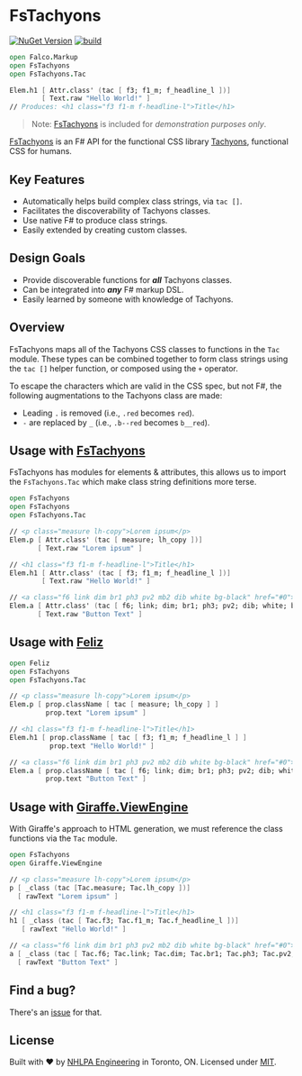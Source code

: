 # FsTachyons

[![NuGet Version](https://img.shields.io/nuget/v/FsTachyons.svg)](https://www.nuget.org/packages/FsTachyons)
[![build](https://github.com/nhlpa/FsTachyons/actions/workflows/build.yml/badge.svg)](https://github.com/nhlpa/FsTachyons/actions/workflows/build.yml)

```fsharp
open Falco.Markup
open FsTachyons
open FsTachyons.Tac

Elem.h1 [ Attr.class' (tac [ f3; f1_m; f_headline_l ])]
        [ Text.raw "Hello World!" ]
// Produces: <h1 class="f3 f1-m f-headline-l">Title</h1>
```

> Note: [FsTachyons](https://github.com/pimbrouwers/FsTachyons) is included for _demonstration purposes only_.

[FsTachyons](https://github.com/nhlpa/FsTachyons) is an F# API for the functional CSS library [Tachyons](https://tachyons.io/), functional CSS for humans.

## Key Features

- Automatically helps build complex class strings, via `tac []`.
- Facilitates the discoverability of Tachyons classes.
- Use native F# to produce class strings.
- Easily extended by creating custom classes.

## Design Goals

- Provide discoverable functions for **_all_** Tachyons classes.
- Can be integrated into **_any_** F# markup DSL.
- Easily learned by someone with knowledge of Tachyons.

## Overview

FsTachyons maps all of the Tachyons CSS classes to functions in the `Tac` module. These types can be combined together to form class strings using the `tac []` helper function, or composed using the `+` operator.

To escape the characters which are valid in the CSS spec, but not F#, the following augmentations to the Tachyons class are made:
- Leading `.` is removed (i.e., `.red` becomes `red`).
- `-` are replaced by `_` (i.e., `.b--red` becomes `b__red`).

## Usage with [FsTachyons](https://github.com/pimbrouwers/FsTachyons)

FsTachyons has modules for elements & attributes, this allows us to import the `FsTachyons.Tac` which make class string definitions more terse.

```fsharp
open FsTachyons
open FsTachyons
open FsTachyons.Tac

// <p class="measure lh-copy">Lorem ipsum</p>
Elem.p [ Attr.class' (tac [ measure; lh_copy ])]
       [ Text.raw "Lorem ipsum" ]

// <h1 class="f3 f1-m f-headline-l">Title</h1>
Elem.h1 [ Attr.class' (tac [ f3; f1_m; f_headline_l ])]
        [ Text.raw "Hello World!" ]

// <a class="f6 link dim br1 ph3 pv2 mb2 dib white bg-black" href="#0">Button Text</a>
Elem.a [ Attr.class' (tac [ f6; link; dim; br1; ph3; pv2; dib; white; bg_black ]) ]
       [ Text.raw "Button Text" ]
```

## Usage with [Feliz](https://github.com/Zaid-Ajaj/Feliz)

```fsharp
open Feliz
open FsTachyons
open FsTachyons.Tac

// <p class="measure lh-copy">Lorem ipsum</p>
Elem.p [ prop.className [ tac [ measure; lh_copy ] ]
         prop.text "Lorem ipsum" ]

// <h1 class="f3 f1-m f-headline-l">Title</h1>
Elem.h1 [ prop.className [ tac [ f3; f1_m; f_headline_l ] ]
          prop.text "Hello World!" ]

// <a class="f6 link dim br1 ph3 pv2 mb2 dib white bg-black" href="#0">Button Text</a>
Elem.a [ prop.className [ tac [ f6; link; dim; br1; ph3; pv2; dib; white; bg_black ] ]
         prop.text "Button Text" ]
```

## Usage with [Giraffe.ViewEngine](https://github.com/giraffe-fsharp/Giraffe.ViewEngine)

With Giraffe's approach to HTML generation, we must reference the class functions via the `Tac` module.

```fsharp
open FsTachyons
open Giraffe.ViewEngine

// <p class="measure lh-copy">Lorem ipsum</p>
p [ _class (tac [Tac.measure; Tac.lh_copy ])]
  [ rawText "Lorem ipsum" ]

// <h1 class="f3 f1-m f-headline-l">Title</h1>
h1 [ _class (tac [ Tac.f3; Tac.f1_m; Tac.f_headline_l ])]
   [ rawText "Hello World!" ]

// <a class="f6 link dim br1 ph3 pv2 mb2 dib white bg-black" href="#0">Button Text</a>
a [ _class (tac [ Tac.f6; Tac.link; Tac.dim; Tac.br1; Tac.ph3; Tac.pv2; Tac.dib; Tac.white; Tac.bg_black ]) ]
  [ rawText "Button Text" ]
```

## Find a bug?

There's an [issue](https://github.com/nhlpa/FsTachyons/issues) for that.

## License

Built with ♥ by [NHLPA Engineering](https://github.com/nhlpa) in Toronto, ON. Licensed under [MIT](https://github.com/nhlpa/FsTachyons/blob/master/LICENSE).
